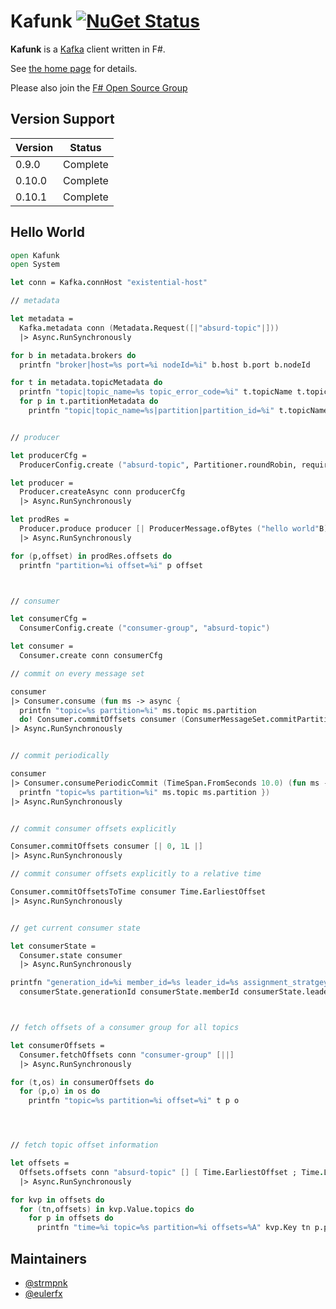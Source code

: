 # Kafunk [![NuGet Status](http://img.shields.io/nuget/v/kafunk.svg?style=flat)](https://www.nuget.org/packages/kafunk/)

**Kafunk** is a [Kafka](https://kafka.apache.org/) client written in F#.

See [the home page](http://jet.github.io/kafunk) for details.

Please also join the [F# Open Source Group](http://fsharp.github.com)

## Version Support

| Version   | Status   |
| ----------|----------|
| 0.9.0     | Complete |
| 0.10.0    | Complete |
| 0.10.1    | Complete |

## Hello World

```fsharp
open Kafunk
open System

let conn = Kafka.connHost "existential-host"

// metadata

let metadata = 
  Kafka.metadata conn (Metadata.Request([|"absurd-topic"|])) 
  |> Async.RunSynchronously

for b in metadata.brokers do
  printfn "broker|host=%s port=%i nodeId=%i" b.host b.port b.nodeId

for t in metadata.topicMetadata do
  printfn "topic|topic_name=%s topic_error_code=%i" t.topicName t.topicErrorCode
  for p in t.partitionMetadata do
    printfn "topic|topic_name=%s|partition|partition_id=%i" t.topicName p.partitionId


// producer

let producerCfg =
  ProducerConfig.create ("absurd-topic", Partitioner.roundRobin, requiredAcks = RequiredAcks.Local)

let producer =
  Producer.createAsync conn producerCfg
  |> Async.RunSynchronously

let prodRes =
  Producer.produce producer [| ProducerMessage.ofBytes ("hello world"B) |]
  |> Async.RunSynchronously

for (p,offset) in prodRes.offsets do
  printfn "partition=%i offset=%i" p offset



// consumer

let consumerCfg = 
  ConsumerConfig.create ("consumer-group", "absurd-topic")

let consumer =
  Consumer.create conn consumerCfg

// commit on every message set

consumer
|> Consumer.consume (fun ms -> async {
  printfn "topic=%s partition=%i" ms.topic ms.partition
  do! Consumer.commitOffsets consumer (ConsumerMessageSet.commitPartitionOffsets ms) })
|> Async.RunSynchronously


// commit periodically

consumer
|> Consumer.consumePeriodicCommit (TimeSpan.FromSeconds 10.0) (fun ms -> async {
  printfn "topic=%s partition=%i" ms.topic ms.partition })
|> Async.RunSynchronously


// commit consumer offsets explicitly

Consumer.commitOffsets consumer [| 0, 1L |]
|> Async.RunSynchronously

// commit consumer offsets explicitly to a relative time

Consumer.commitOffsetsToTime consumer Time.EarliestOffset
|> Async.RunSynchronously


// get current consumer state

let consumerState = 
  Consumer.state consumer
  |> Async.RunSynchronously

printfn "generation_id=%i member_id=%s leader_id=%s assignment_stratgey=%s partitions=%A" 
  consumerState.generationId consumerState.memberId consumerState.leaderId consumerState.assignmentStrategy consumerState.assignments 



// fetch offsets of a consumer group for all topics

let consumerOffsets =
  Consumer.fetchOffsets conn "consumer-group" [||]
  |> Async.RunSynchronously

for (t,os) in consumerOffsets do
  for (p,o) in os do
    printfn "topic=%s partition=%i offset=%i" t p o




// fetch topic offset information

let offsets = 
  Offsets.offsets conn "absurd-topic" [] [ Time.EarliestOffset ; Time.LatestOffset ] 1
  |> Async.RunSynchronously

for kvp in offsets do
  for (tn,offsets) in kvp.Value.topics do
    for p in offsets do
      printfn "time=%i topic=%s partition=%i offsets=%A" kvp.Key tn p.partition p.offsets
```

## Maintainers

- [@strmpnk](https://github.com/strmpnk)
- [@eulerfx](https://github.com/eulerfx)
